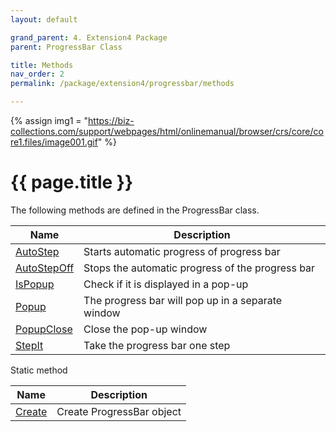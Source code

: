 ```yaml
---
layout: default

grand_parent: 4. Extension4 Package
parent: ProgressBar Class

title: Methods
nav_order: 2
permalink: /package/extension4/progressbar/methods

---
```

{% assign img1 = "https://biz-collections.com/support/webpages/html/onlinemanual/browser/crs/core/core1.files/image001.gif" %}


# {{ page.title }}

The following methods are defined in the ProgressBar class.

|Name       | Description     |
|----------	|-----------------|
|[AutoStep](/package/extension4/progressbar/methods/autostep) |Starts automatic progress of progress bar |
|[AutoStepOff](/package/extension4/progressbar/methods/autostepoff) |Stops the automatic progress of the progress bar |
|[IsPopup](/package/extension4/progressbar/methods/ispopup) | Check if it is displayed in a pop-up|
|[Popup](/package/extension4/progressbar/methods/popup) |The progress bar will pop up in a separate window |
|[PopupClose](/package/extension4/progressbar/methods/popupclose) |Close the pop-up window |
|[StepIt](/package/extension4/progressbar/methods/stepit) |Take the progress bar one step |

Static method


|Name       | Description     |
|----------	|-----------------|
|[Create](/package/extension4/progressbar/methods/create) | Create ProgressBar object|